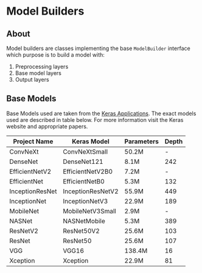 # Model Builders
## About
Model builders are classes implementing the base `ModelBuilder` interface which purpose is to build a model with:

1. Preprocessing layers
2. Base model layers
3. Output layers

## Base Models

Base Models used are taken from the [Keras Applications](https://keras.io/api/applications/). The exact models used are described in table below. For more information visit the Keras website and appropriate papers.


|Project Name|Keras Model|Parameters|Depth|
|-|-|-|-|
|ConvNeXt|ConvNeXtSmall|50.2M|-|
|DenseNet|DenseNet121|8.1M|242|
|EfficientNetV2|EfficientNetV2B0|7.2M|-|
|EfficientNet|EfficientNetB0|5.3M|132|
|InceptionResNet|InceptionResNetV2|55.9M|449|
|InceptionNet|InceptionNetV3|22.9M|189|
|MobileNet|MobileNetV3Small|2.9M|-|
|NASNet|NASNetMobile|5.3M|389|
|ResNetV2|ResNet50V2|25.6M|103|
|ResNet|ResNet50|25.6M|107|
|VGG|VGG16|138.4M|16|
|Xception|Xception|22.9M|81|
